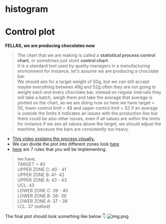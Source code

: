 # histogram




# Control plot
**FELLAS, we are producing chocolates now**
> The chart that we are making is called a
> **statistical process control chart**,
> or sometimes just short **control chart**.</br>
> It is a standard tool used by quality managers
> in a manufacturing environment for instance,
> let's assume we are producing a chocolate bar.</br>
> We should aim for a target weight of 50g,
> but we can still accept maybe everything between 48g and 52g
> often they are not going to weight each and every chocolate bar,
> instead on regular intervals they will take a batch, weigh them
> and take the average
> that average is plotted on the chart, as we are doing now
> so here we have target = 50, lower control limit = 48 and upper control limit = 52
> if an average is outside the limits it indicates an issues with the production line
> but there could be also other issues, even if all values are within the limits
> for instance if we see all values above the target, we should adjust the machine,
> because the bars are consistently too heavy.

* [This video explains the process visually.](https://www.youtube.com/watch?v=Ugcb7Vlp0Ts)
* We can divide the plot into different zones
   look [here](https://www.sixsigma-institute.org/Six_Sigma_DMAIC_Process_Control_Phase_What_Are_Control_Charts.php)
* [here](https://www.sixsigma-institute.org/Six_Sigma_DMAIC_Process_Control_Phase_SPC_Out_Of_Control.php) are 7 rules
   that you will be implementing.

> we have,</br>
> TARGET = 40</br>
> UPPER ZONE C: 40 - 41</br>
> UPPER ZONE B: 41- 42</br>
> UPPER ZONE A: 43 - 43</br>
> UCL: 43</br>
> LOWER ZONE C: 39 - 40</br>
> LOWER ZONE B: 38- 39</br>
> LOWER ZONE A: 37 - 38</br>
> LCL: 37 (edited)</br>

The final plot should look something like below 👇
![img.png](img.png)

